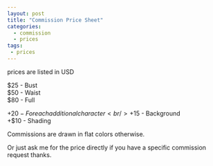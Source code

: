 ```yaml
---
layout: post
title: "Commission Price Sheet"
categories:
  - commission
  - prices
tags:
 - prices
---
```


prices are listed in USD <br />

$25 - Bust <br />
$50 - Waist <br />
$80 - Full <br />


+$20 - For each additional character <br />
+$15 - Background <br />
+$10 - Shading <br />

Commissions are drawn in flat colors otherwise. <br/>

Or just ask me for the price directly if you have a specific commission request thanks.<br />
